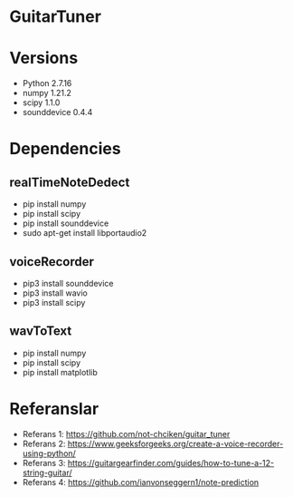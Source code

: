 # GuitarTuner

# Versions
* Python  2.7.16
* numpy  1.21.2
* scipy  1.1.0
* sounddevice  0.4.4


# Dependencies
## realTimeNoteDedect
* pip install numpy
* pip install scipy
* pip install sounddevice 
* sudo apt-get install libportaudio2

## voiceRecorder
* pip3 install sounddevice
* pip3 install wavio
* pip3 install scipy
 
## wavToText
* pip install numpy
* pip install scipy
* pip install matplotlib

# Referanslar
* Referans 1: https://github.com/not-chciken/guitar_tuner
* Referans 2: https://www.geeksforgeeks.org/create-a-voice-recorder-using-python/
* Referans 3: https://guitargearfinder.com/guides/how-to-tune-a-12-string-guitar/
* Referans 4: https://github.com/ianvonseggern1/note-prediction
